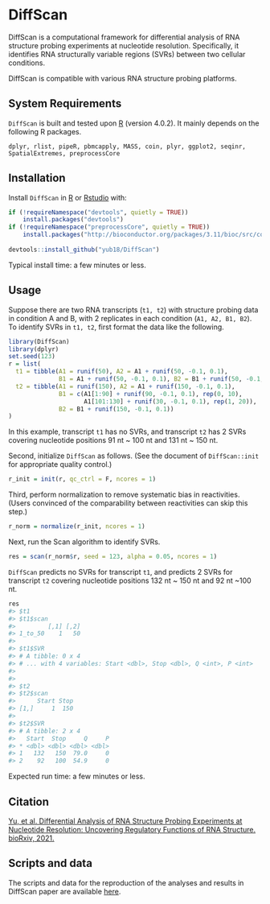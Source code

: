 
<!-- README.md is generated from README.Rmd. Please edit that file -->

# DiffScan

<!-- badges: start -->

<!-- badges: end -->

DiffScan is a computational framework for differential analysis of RNA
structure probing experiments at nucleotide resolution. Specifically, it
identifies RNA structurally variable regions (SVRs) between two cellular
conditions.

DiffScan is compatible with various RNA structure probing platforms.

## System Requirements

`DiffScan` is built and tested upon [R](https://cran.r-project.org/)
(version 4.0.2). It mainly depends on the following R packages.

`dplyr, rlist, pipeR, pbmcapply, MASS, coin, plyr, ggplot2, seqinr,
SpatialExtremes, preprocessCore`

## Installation

Install `DiffScan` in [R](https://cran.r-project.org/) or
[Rstudio](https://www.rstudio.com/products/rstudio/) with:

``` r
if (!requireNamespace("devtools", quietly = TRUE))
    install.packages("devtools")
if (!requireNamespace("preprocessCore", quietly = TRUE))
    install.packages("http://bioconductor.org/packages/3.11/bioc/src/contrib/preprocessCore_1.50.0.tar.gz")
    
devtools::install_github("yub18/DiffScan")
```

Typical install time: a few minutes or less.

## Usage

Suppose there are two RNA transcripts (`t1, t2`) with structure probing
data in condition A and B, with 2 replicates in each condition (`A1, A2,
B1, B2`). To identify SVRs in `t1, t2`, first format the data like the
following.

``` r
library(DiffScan)
library(dplyr)
set.seed(123)
r = list(
  t1 = tibble(A1 = runif(50), A2 = A1 + runif(50, -0.1, 0.1),
              B1 = A1 + runif(50, -0.1, 0.1), B2 = B1 + runif(50, -0.1, 0.1)),
  t2 = tibble(A1 = runif(150), A2 = A1 + runif(150, -0.1, 0.1),
              B1 = c(A1[1:90] + runif(90, -0.1, 0.1), rep(0, 10), 
                     A1[101:130] + runif(30, -0.1, 0.1), rep(1, 20)), 
              B2 = B1 + runif(150, -0.1, 0.1))
)
```

In this example, transcript `t1` has no SVRs, and transcript `t2` has 2
SVRs covering nucleotide positions 91 nt \~ 100 nt and 131 nt \~ 150 nt.

Second, initialize `DiffScan` as follows. (See the document of
`DiffScan::init` for appropriate quality control.)

``` r
r_init = init(r, qc_ctrl = F, ncores = 1)
```

Third, perform normalization to remove systematic bias in reactivities.
(Users convinced of the comparability between reactivities can skip this
step.)

``` r
r_norm = normalize(r_init, ncores = 1)
```

Next, run the Scan algorithm to identify SVRs.

``` r
res = scan(r_norm$r, seed = 123, alpha = 0.05, ncores = 1)
```

`DiffScan` predicts no SVRs for transcript `t1`, and predicts 2 SVRs for
transcript `t2` covering nucleotide positions 132 nt \~ 150 nt and 92 nt
\~100 nt.

``` r
res
#> $t1
#> $t1$scan
#>         [,1] [,2]
#> 1_to_50    1   50
#> 
#> $t1$SVR
#> # A tibble: 0 x 4
#> # ... with 4 variables: Start <dbl>, Stop <dbl>, Q <int>, P <int>
#> 
#> 
#> $t2
#> $t2$scan
#>      Start Stop
#> [1,]     1  150
#> 
#> $t2$SVR
#> # A tibble: 2 x 4
#>   Start  Stop     Q     P
#> * <dbl> <dbl> <dbl> <dbl>
#> 1   132   150  79.0     0
#> 2    92   100  54.9     0
```

Expected run time: a few minutes or less.

## Citation

[Yu, et al. Differential Analysis of RNA Structure Probing Experiments
at Nucleotide Resolution: Uncovering Regulatory Functions of RNA
Structure.
bioRxiv, 2021.](https://www.biorxiv.org/content/10.1101/2021.08.24.457484v1)

## Scripts and data

The scripts and data for the reproduction of the analyses and results in
DiffScan paper are available
[here](https://cloud.tsinghua.edu.cn/published/diffscan_scripts_and_data).
